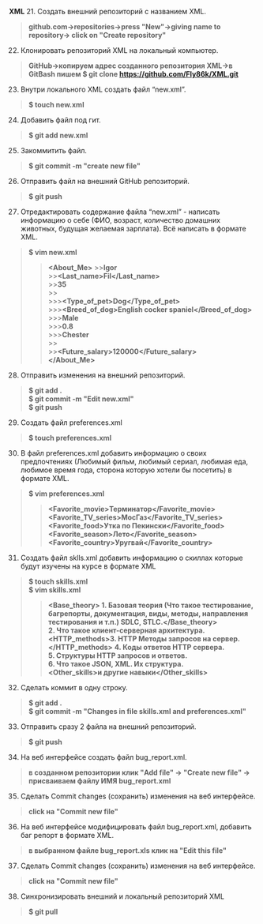 **XML**
 21. Создать внешний репозиторий c названием XML.  
 >**github.com->repositories->press "New"->giving name to repository-> click on "Create repository"**
 22. Клонировать репозиторий XML на локальный компьютер.  
 >**GitHub->копируем адрес созданного репозитория XML->в GitBash пишем $ git clone https://github.com/Fly86k/XML.git**
 23. Внутри локального XML создать файл “new.xml”.  
 >**$ touch new.xml**
 24. Добавить файл под гит.  
 >**$ git add new.xml**
 25. Закоммитить файл.  
 >**$ git commit -m "create new file"**
 26. Отправить файл на внешний GitHub репозиторий.  
 >**$ git push**
 27. Отредактировать содержание файла “new.xml” - написать информацию о себе (ФИО, возраст, количество домашних животных, будущая желаемая зарплата). Всё написать в формате XML.  
 >**$ vim new.xml**  
 >>**<About_Me>**
    >>**<Name>Igor</Name>**  
	>>**<Last_name>Fil</Last_name>**  
	>>**<Age>35</Age>**  
	>>**<Pets>**  
	>>>**<Type_of_pet>Dog</Type_of_pet>**  
	>>>**<Breed_of_dog>English cocker spaniel</Breed_of_dog>**  
	>>>**<Gender>Male</Gender>**  
	>>>**<Age>0.8</Age>**  
	>>>**<Name>Chester</Name>**  
	>>**</Pets>**  
	>>**<Future_salary>120000</Future_salary>**  
>>**</About_Me>**
 28. Отправить изменения на внешний репозиторий.  
 >**$ git add .**  
 >**$ git commit -m "Edit new.xml"**  
 >**$ git push**
 29. Создать файл preferences.xml  
 >**$ touch preferences.xml**
 30. В файл preferences.xml добавить информацию о своих предпочтениях (Любимый фильм, любимый сериал, любимая еда, любимое время года, сторона которую хотели бы посетить) в формате XML.  
 >**$ vim preferences.xml**  
 >>**<Preferences>** 
 >>**<Favorite_movie>Терминатор</Favorite_movie>** 
 >>**<Favorite_TV_series>МосГаз</Favorite_TV_series>** 
 >>**<Favorite_food>Утка по Пекински</Favorite_food>** 
 >>**<Favorite_season>Лето</Favorite_season>** 
 >>**<Favorite_country>Уругвай</Favorite_country>**  
 >>**</Preferences>**
 31. Создать файл sklls.xml добавить информацию о скиллах которые будут изучены на курсе в формате XML  
 >**$ touch skills.xml**  
 >**$ vim skills.xml** 
 >>**<Skills>** 
 >>**<Base_theory> 1. Базовая теория (Что такое тестирование, багрепорты, документация, виды, методы, направления тестирования и т.п.) SDLC, STLC.</Base_theory>**  
 >>**<Client-Server>2. Что такое клиент-серверная архитектура.</Client-Server>**  
 >>**<HTTP_methods>3. HTTP Методы запросов на сервер.</HTTP_methods>**
 >>**<Codes>4. Коды ответов HTTP сервера.</Codes>**  
 >>**<Structures>5. Структуры HTTP запросов и ответов.</Structures>**  
 >>**<JSON>6. Что такое JSON, XML. Их структура.</JSON>**  
 >>**<Other_skills>и другие навыки</Other_skills>**  
 >>**</Skills>**
 32. Сделать коммит в одну строку.  
 >**$ git add .**  
 >**$ git commit -m "Changes in file skills.xml and preferences.xml"**  
 33. Отправить сразу 2 файла на внешний репозиторий.  
 >**$ git push**
 34. На веб интерфейсе создать файл bug_report.xml.  
 >**в созданном репозитории клик "Add file" -> "Create new file" -> присваиваем файлу ИМЯ bug_report.xml**
 35. Сделать Commit changes (сохранить) изменения на веб интерфейсе.  
 >**click на "Commit new file"**
 36. На веб интерфейсе модифицировать файл bug_report.xml, добавить баг репорт в формате XML.  
 >**в выбранном файле bug_report.xls клик на "Edit this file"**
 37. Сделать Commit changes (сохранить) изменения на веб интерфейсе.  
 >**click на "Commit new file"**
 38. Синхронизировать внешний и локальный репозиторий XML  
 >**$ git pull**